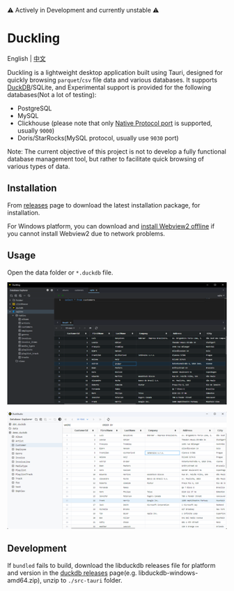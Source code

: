 ⚠️ Actively in Development and currently unstable ⚠️

# Duckling

English | [中文](./README.zh.md)

Duckling is a lightweight desktop application built using Tauri, designed for quickly browsing `parquet`/`csv` file data and various databases.
It supports [DuckDB](https://github.com/duckdb/duckdb)/SQLite, and Experimental support is provided for the following databases(Not a lot of testing):

- PostgreSQL
- MySQL
- Clickhouse (please note that only [Native Protocol port](https://clickhouse.com/docs/en/guides/sre/network-ports) is supported, usually `9000`)
- Doris/StarRocks(MySQL protocol, usually use `9030` port)

Note: The current objective of this project is not to develop a fully functional database management tool, but rather to facilitate quick browsing of various types of data.

## Installation

From [releases](https://github.com/l1xnan/Duckling/releases) page to download the latest installation package, for
installation.

For Windows platform, you can download and [install Webview2 offline](<(https://developer.microsoft.com/en-us/microsoft-edge/webview2/#download-section)>) if you
cannot install Webview2 due to network problems.

## Usage

Open the data folder or `*.duckdb` file.

![screenshot-dark](./assets/screenshot-dark.png)

![screenshot](./assets/screenshot.png)

## Development

If `bundled` fails to build, download the libduckdb releases file for platform and version
in the [duckdb releases](https://github.com/duckdb/duckdb/releases) page(e.g. libduckdb-windows-amd64.zip), unzip to `./src-tauri` folder.
